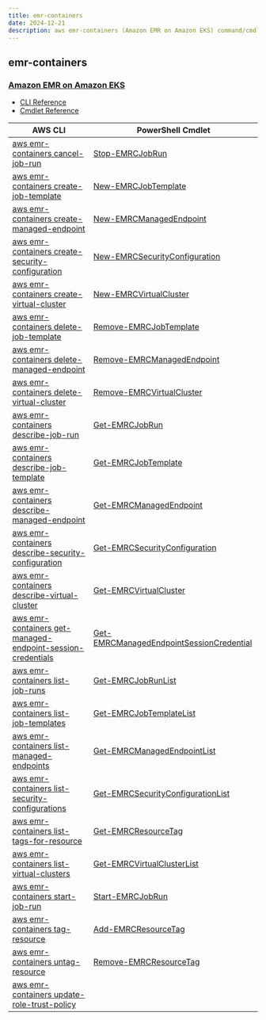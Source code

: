```yaml
---
title: emr-containers
date: 2024-12-21
description: aws emr-containers (Amazon EMR on Amazon EKS) command/cmdlet list.
---
```


## emr-containers

### [Amazon EMR on Amazon EKS](https://aws.amazon.com/emr/features/eks/)

* [CLI Reference](https://awscli.amazonaws.com/v2/documentation/api/latest/reference/emr-containers/index.html)
* [Cmdlet Reference](https://docs.aws.amazon.com/powershell/latest/reference/items/EMRContainers_cmdlets.html)

|AWS CLI|PowerShell Cmdlet|
|----|----|
|[aws emr-containers cancel-job-run](https://awscli.amazonaws.com/v2/documentation/api/latest/reference/emr-containers/cancel-job-run.html)|[Stop-EMRCJobRun](https://docs.aws.amazon.com/powershell/latest/reference/items/Stop-EMRCJobRun.html)|
|[aws emr-containers create-job-template](https://awscli.amazonaws.com/v2/documentation/api/latest/reference/emr-containers/create-job-template.html)|[New-EMRCJobTemplate](https://docs.aws.amazon.com/powershell/latest/reference/items/New-EMRCJobTemplate.html)|
|[aws emr-containers create-managed-endpoint](https://awscli.amazonaws.com/v2/documentation/api/latest/reference/emr-containers/create-managed-endpoint.html)|[New-EMRCManagedEndpoint](https://docs.aws.amazon.com/powershell/latest/reference/items/New-EMRCManagedEndpoint.html)|
|[aws emr-containers create-security-configuration](https://awscli.amazonaws.com/v2/documentation/api/latest/reference/emr-containers/create-security-configuration.html)|[New-EMRCSecurityConfiguration](https://docs.aws.amazon.com/powershell/latest/reference/items/New-EMRCSecurityConfiguration.html)|
|[aws emr-containers create-virtual-cluster](https://awscli.amazonaws.com/v2/documentation/api/latest/reference/emr-containers/create-virtual-cluster.html)|[New-EMRCVirtualCluster](https://docs.aws.amazon.com/powershell/latest/reference/items/New-EMRCVirtualCluster.html)|
|[aws emr-containers delete-job-template](https://awscli.amazonaws.com/v2/documentation/api/latest/reference/emr-containers/delete-job-template.html)|[Remove-EMRCJobTemplate](https://docs.aws.amazon.com/powershell/latest/reference/items/Remove-EMRCJobTemplate.html)|
|[aws emr-containers delete-managed-endpoint](https://awscli.amazonaws.com/v2/documentation/api/latest/reference/emr-containers/delete-managed-endpoint.html)|[Remove-EMRCManagedEndpoint](https://docs.aws.amazon.com/powershell/latest/reference/items/Remove-EMRCManagedEndpoint.html)|
|[aws emr-containers delete-virtual-cluster](https://awscli.amazonaws.com/v2/documentation/api/latest/reference/emr-containers/delete-virtual-cluster.html)|[Remove-EMRCVirtualCluster](https://docs.aws.amazon.com/powershell/latest/reference/items/Remove-EMRCVirtualCluster.html)|
|[aws emr-containers describe-job-run](https://awscli.amazonaws.com/v2/documentation/api/latest/reference/emr-containers/describe-job-run.html)|[Get-EMRCJobRun](https://docs.aws.amazon.com/powershell/latest/reference/items/Get-EMRCJobRun.html)|
|[aws emr-containers describe-job-template](https://awscli.amazonaws.com/v2/documentation/api/latest/reference/emr-containers/describe-job-template.html)|[Get-EMRCJobTemplate](https://docs.aws.amazon.com/powershell/latest/reference/items/Get-EMRCJobTemplate.html)|
|[aws emr-containers describe-managed-endpoint](https://awscli.amazonaws.com/v2/documentation/api/latest/reference/emr-containers/describe-managed-endpoint.html)|[Get-EMRCManagedEndpoint](https://docs.aws.amazon.com/powershell/latest/reference/items/Get-EMRCManagedEndpoint.html)|
|[aws emr-containers describe-security-configuration](https://awscli.amazonaws.com/v2/documentation/api/latest/reference/emr-containers/describe-security-configuration.html)|[Get-EMRCSecurityConfiguration](https://docs.aws.amazon.com/powershell/latest/reference/items/Get-EMRCSecurityConfiguration.html)|
|[aws emr-containers describe-virtual-cluster](https://awscli.amazonaws.com/v2/documentation/api/latest/reference/emr-containers/describe-virtual-cluster.html)|[Get-EMRCVirtualCluster](https://docs.aws.amazon.com/powershell/latest/reference/items/Get-EMRCVirtualCluster.html)|
|[aws emr-containers get-managed-endpoint-session-credentials](https://awscli.amazonaws.com/v2/documentation/api/latest/reference/emr-containers/get-managed-endpoint-session-credentials.html)|[Get-EMRCManagedEndpointSessionCredential](https://docs.aws.amazon.com/powershell/latest/reference/items/Get-EMRCManagedEndpointSessionCredential.html)|
|[aws emr-containers list-job-runs](https://awscli.amazonaws.com/v2/documentation/api/latest/reference/emr-containers/list-job-runs.html)|[Get-EMRCJobRunList](https://docs.aws.amazon.com/powershell/latest/reference/items/Get-EMRCJobRunList.html)|
|[aws emr-containers list-job-templates](https://awscli.amazonaws.com/v2/documentation/api/latest/reference/emr-containers/list-job-templates.html)|[Get-EMRCJobTemplateList](https://docs.aws.amazon.com/powershell/latest/reference/items/Get-EMRCJobTemplateList.html)|
|[aws emr-containers list-managed-endpoints](https://awscli.amazonaws.com/v2/documentation/api/latest/reference/emr-containers/list-managed-endpoints.html)|[Get-EMRCManagedEndpointList](https://docs.aws.amazon.com/powershell/latest/reference/items/Get-EMRCManagedEndpointList.html)|
|[aws emr-containers list-security-configurations](https://awscli.amazonaws.com/v2/documentation/api/latest/reference/emr-containers/list-security-configurations.html)|[Get-EMRCSecurityConfigurationList](https://docs.aws.amazon.com/powershell/latest/reference/items/Get-EMRCSecurityConfigurationList.html)|
|[aws emr-containers list-tags-for-resource](https://awscli.amazonaws.com/v2/documentation/api/latest/reference/emr-containers/list-tags-for-resource.html)|[Get-EMRCResourceTag](https://docs.aws.amazon.com/powershell/latest/reference/items/Get-EMRCResourceTag.html)|
|[aws emr-containers list-virtual-clusters](https://awscli.amazonaws.com/v2/documentation/api/latest/reference/emr-containers/list-virtual-clusters.html)|[Get-EMRCVirtualClusterList](https://docs.aws.amazon.com/powershell/latest/reference/items/Get-EMRCVirtualClusterList.html)|
|[aws emr-containers start-job-run](https://awscli.amazonaws.com/v2/documentation/api/latest/reference/emr-containers/start-job-run.html)|[Start-EMRCJobRun](https://docs.aws.amazon.com/powershell/latest/reference/items/Start-EMRCJobRun.html)|
|[aws emr-containers tag-resource](https://awscli.amazonaws.com/v2/documentation/api/latest/reference/emr-containers/tag-resource.html)|[Add-EMRCResourceTag](https://docs.aws.amazon.com/powershell/latest/reference/items/Add-EMRCResourceTag.html)|
|[aws emr-containers untag-resource](https://awscli.amazonaws.com/v2/documentation/api/latest/reference/emr-containers/untag-resource.html)|[Remove-EMRCResourceTag](https://docs.aws.amazon.com/powershell/latest/reference/items/Remove-EMRCResourceTag.html)|
|[aws emr-containers update-role-trust-policy](https://awscli.amazonaws.com/v2/documentation/api/latest/reference/emr-containers/update-role-trust-policy.html)||

